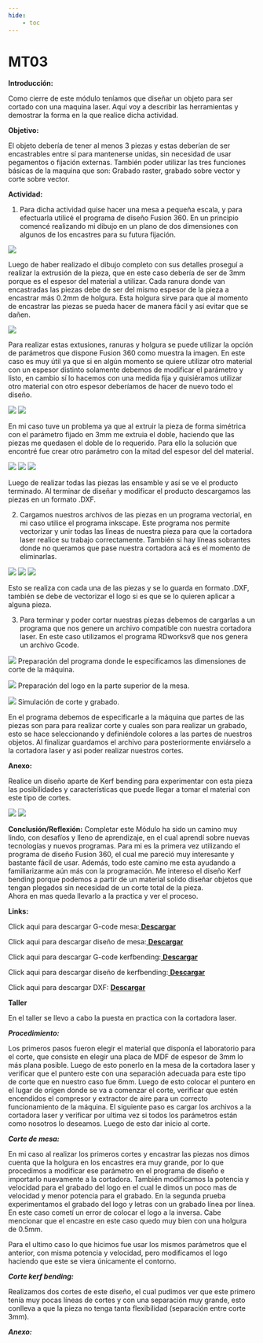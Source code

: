 ```yaml
---
hide:
    - toc
---
```


# MT03

<strong>Introducción:</strong>

Como cierre de este módulo teníamos que diseñar un objeto para ser cortado con una maquina laser. Aquí voy a describir las herramientas y demostrar la forma en la que realice dicha actividad.

<strong>Objetivo:</strong>

El objeto debería de tener al menos 3 piezas y estas deberían de ser encastrables entre sí para mantenerse unidas, sin necesidad de usar pegamentos o fijación externas. También poder utilizar las tres funciones básicas de la maquina que son: Grabado raster, grabado sobre vector y corte sobre vector.

<strong>Actividad:</strong>

1) Para dicha actividad quise hacer una mesa a pequeña escala, y para efectuarla utilicé el programa de diseño Fusion 360. 
En un principio comencé realizando mi dibujo en un plano de dos dimensiones con algunos de los encastres para su futura fijación. 

![](../images/MT03/Lamina.png)

Luego de haber realizado el dibujo completo con sus detalles proseguí a realizar la extrusión de la pieza, que en este caso debería de ser de 3mm porque es el espesor del material a utilizar.
Cada ranura donde van encastradas las piezas debe de ser del mismo espesor de la pieza a encastrar más 0.2mm de holgura. Esta holgura sirve para que al momento de encastrar las piezas se pueda hacer de manera fácil y así evitar que se dañen. 

![](../images/MT03/2parametros.PNG)

Para realizar estas extusiones, ranuras y holgura se puede utilizar la opción de parámetros que dispone Fusion 360 como muestra la imagen. En este caso es muy útil ya que si en algún momento se quiere utilizar otro material con un espesor distinto solamente debemos de modificar el parámetro y listo, en cambio sí lo hacemos con una medida fija y quisiéramos utilizar otro material con otro espesor deberíamos de hacer de nuevo todo el diseño.  

![](../images/MT03/6mm.PNG)
![](../images/MT03/parametros.PNG)

En mi caso tuve un problema ya que al extruir la pieza de forma simétrica con el parámetro fijado en 3mm me extruia el doble, haciendo que las piezas me quedasen el doble de lo requerido. Para ello la solución que encontré fue crear otro parámetro con la mitad del espesor del del material.

![](../images/MT03/Captura.PNG)
![](../images/MT03/terminado.PNG)
![](../images/MT03/terminadoo.PNG)

Luego de realizar todas las piezas las ensamble y así se ve el producto terminado.
Al terminar de diseñar y modificar el producto descargamos las piezas en un formato .DXF.

2) Cargamos nuestros archivos de las piezas en un programa vectorial, en mi caso utilice el programa inkscape. 
Este programa nos permite vectorizar y unir todas las líneas de nuestra pieza para que la cortadora laser realice su trabajo correctamente. También si hay líneas sobrantes donde no queramos que pase nuestra cortadora acá es el momento de eliminarlas.


![](../images/MT03/mesa.PNG)
![](../images/MT03/rec.PNG)
![](../images/MT03/re.PNG)

Esto se realiza con cada una de las piezas y se lo guarda en formato .DXF, también se debe de vectorizar el logo si es que se lo quieren aplicar a alguna pieza.

3) Para terminar y poder cortar nuestras piezas debemos de cargarlas a un programa que nos genere un archivo compatible con nuestra cortadora laser. En este caso utilizamos el programa RDworksv8 que nos genera un archivo Gcode.

![](../images/MT03/configuracion%20de%20app.PNG)
Preparación del programa donde le especificamos las dimensiones de corte de la máquina.


![](../images/MT03/preparacion%20de%20coerte.PNG)
Preparación del logo en la parte superior de la mesa.

![](../images/MT03/simulaciondecorte.PNG)
Simulación de corte y grabado.

En el programa debemos de especificarle a la máquina que partes de las piezas son para para realizar corte y cuales son para realizar un grabado, esto se hace seleccionando y definiéndole colores a las partes de nuestros objetos. 
Al finalizar guardamos el archivo para posteriormente enviárselo a la cortadora laser y asi poder realizar nuestros cortes.


<strong>Anexo:</strong>

Realice un diseño aparte de Kerf bending para experimentar con esta pieza las posibilidades y características que puede llegar a tomar el material con este tipo de cortes.

![](../images/MT03/kerfbending.PNG)
![](../images/MT03/kerfbendingg.PNG)


<strong>Conclusión/Reflexión:</strong> Completar este Módulo ha sido un camino muy lindo, con desafíos y lleno de aprendizaje, en el cual aprendí sobre nuevas tecnologías y nuevos programas. Para mi es la primera vez utilizando el programa de diseño Fusion 360, el cual me pareció muy interesante y bastante fácil de usar. Además, todo este camino me esta ayudando a familiarizarme aún más con la programación.
Me intereso el diseño Kerf bending porque podemos a partir de un material solido diseñar objetos que tengan plegados sin necesidad de un corte total de la pieza.    
Ahora en mas queda llevarlo a la practica y ver el proceso.


<strong>Links:</strong>

Click aqui para descargar G-code mesa:<a href="../Nuevacarpeta/CorteFranciscoGuimaraens.rd" download="G-codemesa.rd"> <strong>Descargar</strong> </a>

Click aqui para descargar diseño de mesa:<a href="../Nuevacarpeta/Mesa.f3d" download="mesa.f3d"> <strong>Descargar</strong> </a>

Click aqui para descargar G-code kerfbending:<a href="../Nuevacarpeta/Kerfbendin.rd" download="G-codekerfbending.rd"> <strong>Descargar</strong> </a>

Click aqui para descargar diseño de kerfbending:<a href="../Nuevacarpeta/kerfbendingv1.f3d" download="kerfbending.f3d"> <strong>Descargar</strong> </a>

Click aqui para descargar DXF: <a href="../Nuevacarpeta/PartesDXF.zip" download="Partes"> <strong>Descargar</strong> </a>



<strong>Taller</strong>

En el taller se llevo a cabo la puesta en practica con la cortadora laser.

<Strong><em>Procedimiento:</em></strong>

Los primeros pasos fueron elegir el material que disponía el laboratorio para el corte, que consiste en elegir una placa de MDF de espesor de 3mm lo más plana posible. Luego de esto ponerlo en la mesa de la cortadora laser y verificar que el puntero este con una separación adecuada para este tipo de corte que en nuestro caso fue 6mm.
Luego de esto colocar el puntero en el lugar de origen donde se va a comenzar el corte, verificar que estén encendidos el compresor y extractor de aire para un correcto funcionamiento de la máquina.
El siguiente paso es cargar los archivos a la cortadora laser y verificar por ultima vez si todos los parámetros están como nosotros lo deseamos. Luego de esto dar inicio al corte.

<strong><em>Corte de mesa:</em></strong>

En mi caso al realizar los primeros cortes y encastrar las piezas nos dimos cuenta que la holgura en los encastres era muy grande, por lo que procedimos a modificar ese parámetro en el programa de diseño e importarlo nuevamente a la cortadora.
También modificamos la potencia y velocidad para el grabado del logo en el cual le dimos un poco mas de velocidad y menor potencia para el grabado. 
En la segunda prueba experimentamos el grabado del logo y letras con un grabado línea por línea. En este caso cometí un error de colocar el logo a la inversa.
Cabe mencionar que el encastre en este caso quedo muy bien con una holgura de 0.5mm.

Para el ultimo caso lo que hicimos fue usar los mismos parámetros que el anterior, con misma potencia y velocidad, pero modificamos el logo haciendo que este se viera únicamente el contorno.

<strong><em>Corte kerf bending:</em></strong> 

Realizamos dos cortes de este diseño, el cual pudimos ver que este primero tenía muy pocas líneas de cortes y con una separación muy grande, esto conlleva a que la pieza no tenga tanta flexibilidad (separación entre corte 3mm).


<strong><em>Anexo:</em></strong>